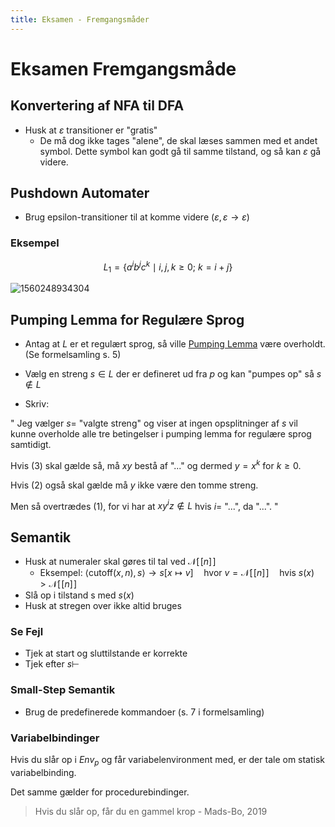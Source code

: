 ```yaml
---
title: Eksamen - Fremgangsmåder
---
```


# Eksamen Fremgangsmåde



## Konvertering af NFA til DFA

* Husk at $\varepsilon$ transitioner er "gratis"
    * De må dog ikke tages "alene", de skal læses sammen med et andet symbol. Dette symbol kan godt gå til samme tilstand, og så kan  $\varepsilon$ gå videre.



## Pushdown Automater

* Brug epsilon-transitioner til at komme videre ($\varepsilon, \varepsilon \to \varepsilon$)

### Eksempel

$$
L_1=\{a^ib^jc^k\mid i,j,k \geq 0;\ k=i+j\}
$$

![1560248934304](images/0-eksamen-fremgangsmåder/1560248934304.png)



## Pumping Lemma for Regulære Sprog

* Antag at $L$ er et regulært sprog, så ville [Pumping Lemma](../SS/04-pumping-lemma.md#pumping-lemma-for-regulære-sprog) være overholdt. (Se formelsamling s. 5)

* Vælg en streng $s\in L$ der er defineret ud fra $p$ og kan "pumpes op" så $s\notin L$
* Skriv:

"
Jeg vælger $s=$ "valgte streng" og viser at ingen opsplitninger af $s$ vil kunne overholde alle tre betingelser i pumping lemma for regulære sprog samtidigt. 

Hvis (3) skal gælde så, må $xy$ bestå af "..." og dermed $y=x^k$ for $k\geq 0$.

Hvis (2) også skal gælde må $y$ ikke være den tomme streng.

Men så overtrædes (1), for vi har at $xy^iz \notin L$ hvis $i=$ "...", da "...".
"

## Semantik

* Husk at numeraler skal gøres til tal ved $\mathcal{N}[\![n]\!]$
    * Eksempel: $\langle \text{cutoff}(x, n), s \rangle → s[x \mapsto v] \quad \text{hvor } v = \mathcal{N}[\![n]\!] \quad \text{hvis } s(x) > \mathcal{N}[\![n]\!]$
* Slå op i tilstand s med $s(x)$
* Husk at stregen over ikke altid bruges



### Se Fejl

* Tjek at start og sluttilstande er korrekte
* Tjek efter $s \vdash$



### Small-Step Semantik

* Brug de predefinerede kommandoer (s. 7 i formelsamling)



### Variabelbindinger

Hvis du slår op i $Env_p$ og får variabelenvironment med, er der tale om statisk variabelbinding.

Det samme gælder for procedurebindinger.

> Hvis du slår op, får du en gammel krop - Mads-Bo, 2019